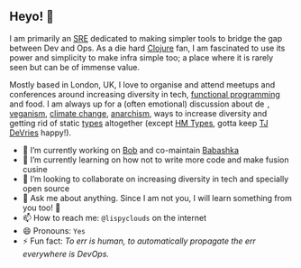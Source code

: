 ## Heyo! 👋

I am primarily an [SRE](https://en.wikipedia.org/wiki/Site_reliability_engineering) dedicated to making simpler tools to bridge the gap between Dev and Ops. As a die hard [Clojure](https://clojure.org/) fan, I am fascinated to use its power and simplicity to make infra simple too; a place where it is rarely seen but can be of immense value.

Mostly based in London, UK, I love to organise and attend meetups and conferences around increasing diversity in tech, [functional programming](https://en.wikipedia.org/wiki/Functional_programming) and food. I am always up for a (often emotional) discussion about [<img src="https://user-images.githubusercontent.com/5615588/219205995-8750a6eb-9486-4c1b-b4cb-ce28ad1d1c72.png" alt="demisexuality" width="22" height="14">](https://en.wikipedia.org/wiki/Demisexuality), [veganism](https://en.wikipedia.org/wiki/Veganism), [climate change](https://en.wikipedia.org/wiki/Climate_change), [anarchism](https://en.wikipedia.org/wiki/Anarchism), ways to increase diversity and getting rid of static [types](https://en.wikipedia.org/wiki/Type_system) altogether (except [HM Types](https://stackoverflow.com/questions/399312/what-is-hindley-milner), gotta keep [TJ DeVries](https://github.com/tjdevries) happy!).

- 🔭 I’m currently working on [Bob](https://bob-cd.github.io/) and co-maintain [Babashka](https://babashka.org/)
- 🌱 I’m currently learning on how not to write more code and make fusion cusine
- 👯 I’m looking to collaborate on increasing diversity in tech and specially open source
- 💬 Ask me about anything. Since I am not you, I will learn something from you too! 🤗
- 📫 How to reach me: `@lispyclouds` on the internet
- 😄 Pronouns: `Yes`
- ⚡ Fun fact: _To err is human, to automatically propagate the err everywhere is DevOps._
